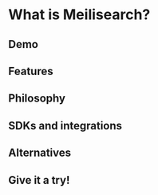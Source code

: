 # What is Meilisearch?


## Demo



## Features


## Philosophy



## SDKs and integrations



## Alternatives



## Give it a try!


